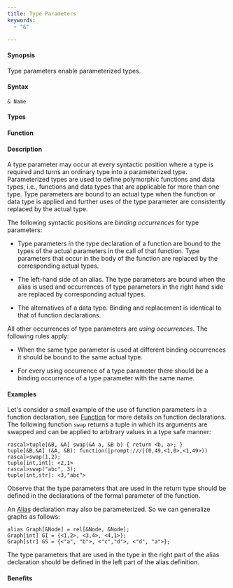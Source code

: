 ```yaml
---
title: Type Parameters
keywords:
  - "&"

---
```


#### Synopsis

Type parameters enable parameterized types.

#### Syntax

`& Name`

#### Types

#### Function

#### Description

A type parameter may occur at every syntactic position where a type is required and turns an ordinary type into a parameterized type.
Parameterized types are used to define polymorphic functions and data types, i.e., functions and data types that are applicable for more than one type. Type parameters are bound to an actual type when the function or data type is applied and further uses of the type parameter are consistently replaced by the actual type.

The following syntactic positions are _binding occurrences_ for type parameters:

*  Type parameters in the type declaration of a function are bound to the types of the actual parameters in the call of that function. Type parameters that occur in the body of the function are replaced by the corresponding actual types.

*  The left-hand side of an alias. The type parameters are bound when the alias is used and occurrences of type parameters in the right hand side are replaced by corresponding actual types.

*  The alternatives of a data type. Binding and replacement is identical to that of function declarations.


All other occurrences of type parameters are _using occurrences_. The following rules apply:

*  When the same type parameter is used at different binding occurrences it should be bound to the same actual type.

*  For every using occurrence of a type parameter there should be a binding occurrence of a type parameter with the same name.

#### Examples

Let\'s consider a small example of the use of function parameters in a function declaration, see [Function](/Rascal/Declarations/Function)
for more details on function declarations.
The following function `swap` returns a tuple in which its arguments are swapped and can be applied to arbitrary values 
in a type safe manner:

```rascal-shell
rascal>tuple[&B, &A] swap(&A a, &B b) { return <b, a>; }
tuple[&B,&A] (&A, &B): function(|prompt:///|(0,49,<1,0>,<1,49>))
rascal>swap(1,2);
tuple[int,int]: <2,1>
rascal>swap("abc", 3);
tuple[int,str]: <3,"abc">
```
Observe that the type parameters that are used in the return type should be defined in the declarations of the formal parameter of the function.

An [Alias](/Rascal/Declarations/Alias) declaration may also be parameterized. So we can generalize graphs as follows:
```rascal
alias Graph[&Node] = rel[&Node, &Node];
Graph[int] GI = {<1,2>, <3,4>, <4,1>};
Graph[str] GS = {<"a", "b">, <"c","d">, <"d", "a">};
```
The type parameters that are used in the type in the right part of the alias declaration 
should be defined in the left part of the alias definition.

#### Benefits


